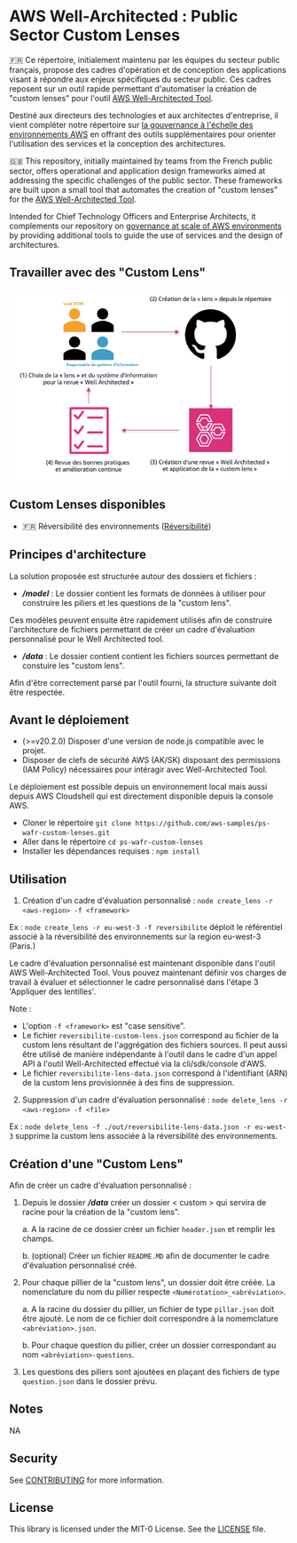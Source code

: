 # AWS Well-Architected : Public Sector Custom Lenses

:fr: Ce répertoire, initialement maintenu par les équipes du secteur public français, propose des cadres d'opération et de conception des applications visant à répondre aux enjeux spécifiques du secteur public. Ces cadres reposent sur un outil rapide permettant d'automatiser la création de "custom lenses" pour l'outil <a href="https://aws.amazon.com/fr/well-architected-tool/">AWS Well-Architected Tool</a>.

Destiné aux directeurs des technologies et aux architectes d'entreprise, il vient compléter notre répertoire sur <a href="https://github.com/aws-samples/audit-manager-custom-security-frameworks">la gouvernance à l'échelle des environnements AWS</a> en offrant des outils supplémentaires pour orienter l'utilisation des services et la conception des architectures.


:gb: This repository, initially maintained by teams from the French public sector, offers operational and application design frameworks aimed at addressing the specific challenges of the public sector. These frameworks are built upon a small tool that automates the creation of "custom lenses" for the <a href="https://aws.amazon.com/fr/well-architected-tool/">AWS Well-Architected Tool</a>.

Intended for Chief Technology Officers and Enterprise Architects, it complements our repository on <a href="https://github.com/aws-samples/audit-manager-custom-security-frameworks">governance at scale of AWS environments</a> by providing additional tools to guide the use of services and the design of architectures.

## Travailler avec des "Custom Lens"

![Custom Lens WA](./img/readme/readme-wa.png)

## Custom Lenses disponibles

- :fr: Réversibilité des environnements ([Réversibilité](./data/reversibilite/README.MD))

## Principes d'architecture

La solution proposée est structurée autour des dossiers et fichiers :
- ***/model*** : Le dossier contient les formats de données à utiliser pour construire les piliers et les questions de la "custom lens". 

Ces modèles peuvent ensuite être rapidement utilisés afin de construire l'architecture de fichiers permettant de créer un cadre d'évaluation personnalisé pour le Well Architected tool.

- ***/data*** : Le dossier contient contient les fichiers sources permettant de constuire les "custom lens".

Afin d'être correctement parsé par l'outil fourni, la structure suivante doit être respectée.

## Avant le déploiement

- (>=v20.2.0) Disposer d'une version de node.js compatible avec le projet.
- Disposer de clefs de sécurité AWS (AK/SK) disposant des permissions (IAM Policy) nécessaires pour intéragir avec Well-Architected Tool.

Le déploiement est possible depuis un environnement local mais aussi depuis AWS Cloudshell qui est directement disponible depuis la console AWS.
- Cloner le répertoire ```git clone https://github.com/aws-samples/ps-wafr-custom-lenses.git```
- Aller dans le répertoire ```cd ps-wafr-custom-lenses```
- Installer les dépendances requises : ```npm install```

## Utilisation

1. Création d'un cadre d'évaluation personnalisé : ```node create_lens -r <aws-region> -f <framework>```

Ex : ```node create_lens -r eu-west-3 -f reversibilite``` déploit le référentiel associé à la réversibilité des environnements sur la region eu-west-3 (Paris.)

Le cadre d'évaluation personnalisé est maintenant disponible dans l'outil AWS Well-Architected Tool. Vous pouvez maintenant définir vos charges de travail à évaluer et sélectionner le cadre personnalisé dans l'étape 3 'Appliquer des lentilles'.

Note : 
- L'option ```-f <framework>``` est "case sensitive".
-  Le fichier ```reversibilite-custom-lens.json``` correspond au fichier de la custom lens résultant de l'aggrégation des fichiers sources. Il peut aussi être utilisé de manière indépendante à l'outil dans le cadre d'un appel API à l'outil Well-Architected effectué via la cli/sdk/console d'AWS.
- Le fichier ```reversibilite-lens-data.json``` correspond à l'identifiant (ARN) de la custom lens provisionnée à des fins de suppression.

2. Suppression d'un cadre d'évaluation personnalisé : ```node delete_lens -r <aws-region> -f <file>```

Ex : ```node delete_lens -f ./out/reversibilite-lens-data.json -r eu-west-3``` supprime la custom lens associée à la réversibilité des environnements.

## Création d'une "Custom Lens"

Afin de créer un cadre d'évaluation personnalisé :

1. Depuis le dossier ***/data*** créer un dossier < custom > qui servira de racine pour la création de la "custom lens".

    a. A la racine de ce dossier créer un fichier ```header.json``` et remplir les champs.

    b. (optional) Créer un fichier ```README.MD``` afin de documenter le cadre d'évaluation personnalisé créé.

2. Pour chaque pillier de la "custom lens", un dossier doit être créée. La nomenclature du nom du pillier respecte ```<Numérotation>_<abréviation>```.

    a. A la racine du dossier du pillier, un fichier de type ```pillar.json``` doit être ajouté. Le nom de ce fichier doit correspondre à la nomemclature ```<abréviation>.json```.

    b. Pour chaque question du pillier, créer un dossier correspondant au nom ```<abréviation>-questions```.

3. Les questions des piliers sont ajoutées en plaçant des fichiers de type ```question.json``` dans le dossier prévu.

## Notes

NA

## Security

See [CONTRIBUTING](CONTRIBUTING.md) for more information.

## License

This library is licensed under the MIT-0 License. See the [LICENSE](LICENSE) file.
